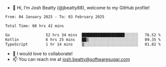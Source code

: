 - 👋 Hi, I’m Josh Beatty (@jbeatty88), welcome to my GitHub profile!

<!--START_SECTION:waka-->

```txt
From: 04 January 2025 - To: 03 February 2025

Total Time: 68 hrs 42 mins

Go                52 hrs 34 mins  ███████████████████░░░░░░   76.52 %
Kotlin            6 hrs 25 mins   ██▒░░░░░░░░░░░░░░░░░░░░░░   09.35 %
TypeScript        1 hr 14 mins    ▒░░░░░░░░░░░░░░░░░░░░░░░░   01.82 %
```

<!--END_SECTION:waka-->

- 💞️ I would love to collaborate!
- 📫 You can reach me at josh.beatty@softwaresugar.com

<!---
jbeatty88/jbeatty88 is a ✨ special ✨ repository because its `README.md` (this file) appears on your GitHub profile.
You can click the Preview link to take a look at your changes.
--->
